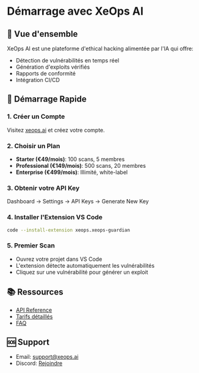 # Démarrage avec XeOps AI

## 🎯 Vue d'ensemble

XeOps AI est une plateforme d'ethical hacking alimentée par l'IA qui offre:
- Détection de vulnérabilités en temps réel
- Génération d'exploits vérifiés
- Rapports de conformité
- Intégration CI/CD

## 🚀 Démarrage Rapide

### 1. Créer un Compte
Visitez [xeops.ai](https://xeops.ai) et créez votre compte.

### 2. Choisir un Plan
- **Starter (€49/mois)**: 100 scans, 5 membres
- **Professional (€149/mois)**: 500 scans, 20 membres
- **Enterprise (€499/mois)**: Illimité, white-label

### 3. Obtenir votre API Key
Dashboard → Settings → API Keys → Generate New Key

### 4. Installer l'Extension VS Code
```bash
code --install-extension xeops.xeops-guardian
```

### 5. Premier Scan
- Ouvrez votre projet dans VS Code
- L'extension détecte automatiquement les vulnérabilités
- Cliquez sur une vulnérabilité pour générer un exploit

## 📚 Ressources

- [API Reference](API_REFERENCE.md)
- [Tarifs détaillés](PRICING.md)
- [FAQ](../FAQ.md)

## 🆘 Support

- Email: support@xeops.ai
- Discord: [Rejoindre](https://discord.gg/xeops)
